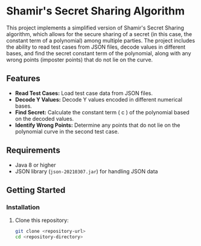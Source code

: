 # Shamir's Secret Sharing Algorithm

This project implements a simplified version of Shamir's Secret Sharing algorithm, which allows for the secure sharing of a secret (in this case, the constant term of a polynomial) among multiple parties. The project includes the ability to read test cases from JSON files, decode values in different bases, and find the secret constant term of the polynomial, along with any wrong points (imposter points) that do not lie on the curve.

## Features

- **Read Test Cases:** Load test case data from JSON files.
- **Decode Y Values:** Decode Y values encoded in different numerical bases.
- **Find Secret:** Calculate the constant term \( c \) of the polynomial based on the decoded values.
- **Identify Wrong Points:** Determine any points that do not lie on the polynomial curve in the second test case.

## Requirements

- Java 8 or higher
- JSON library (`json-20210307.jar`) for handling JSON data

## Getting Started

### Installation

1. Clone this repository:
   ```bash
   git clone <repository-url>
   cd <repository-directory>
